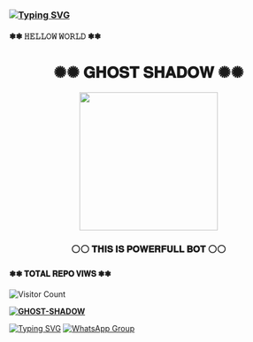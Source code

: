 ### [![Typing SVG](https://readme-typing-svg.herokuapp.com?font=Markdown&size=30&color=F70000&multiline=true&width=280&height=60&lines=𝐆𝐇𝐎𝐒𝐓+𝐒𝐇𝐀𝐃𝐎𝐖)](https://git.io/typing-svg)
#### ❃❃ 𝙷𝙴𝙻𝙻𝙾𝚆 𝚆𝙾𝚁𝙻𝙳 ❃❃
<div align="center"><h1>✺✺ 𝐆𝐇𝐎𝐒𝐓 𝐒𝐇𝐀𝐃𝐎𝐖  ✺✺</h1><a href="https://github.com/MR-JANIYA/GHOST-SHADOW-MD.git"><img src="https://telegra.ph/file/685acdaa270a7604b4d28.jpg" width="250" height="250"></a><h3>⚪⚪ 𝐓𝐇𝐈𝐒 𝐈𝐒 𝐏𝐎𝐖𝐄𝐑𝐅𝐔𝐋𝐋 𝐁𝐎𝐓 ⚪⚪</h3></div>

 </a>

</p>

#### ❃❃ 𝐓𝐎𝐓𝐀𝐋 𝐑𝐄𝐏𝐎 𝐕𝐈𝐖𝐒 ❃❃

![Visitor Count](https://profile-counter.glitch.me/SHADOW-JANIYA/count.svg)

  

**[![GHOST-SHADOW](https://raw.githubusercontent.com/rodrigograca31/rodrigograca31/master/matrix.svg)](http://wa.me/94751625942?text=Can%20you%20help%20bro)**

 [![Typing SVG](https://readme-typing-svg.herokuapp.com?color=1CF700&height=60&lines=%F0%9D%90%82%F0%9D%90%A8%F0%9D%90%A7%F0%9D%90%AD%F0%9D%90%9A%F0%9D%90%9C%F0%9D%90%AD+%F0%9D%90%85%F0%9D%90%A8%F0%9D%90%AB+%F0%9D%90%8C%F0%9D%90%9E+%F0%9D%90%88%F0%9D%90%A7+%F0%9D%90%96%F0%9D%90%9A%F0%9D%90%AD%F0%9D%90%AC%F0%9D%90%9A%F0%9D%90%A9%F0%9D%90%A9)](https://git.io/typing-svg)
[![WhatsApp Group](https://img.shields.io/badge/WhatsApp-25D366?style=for-the-badge&logo=whatsapp&logoColor=white)](https://chat.whatsapp.com/HjmD26Tnd1mIlDcH2ISIqU)

   
